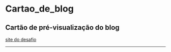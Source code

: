 # Cartao_de_blog
Cartão de pré-visualização do blog
---
<a href="https://ericksm23.github.io/Cartao_de_blog/index.html">site do desafio</a>

***